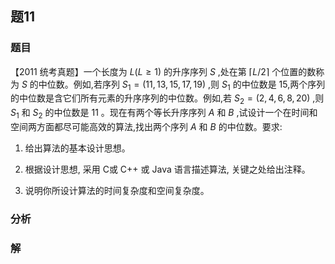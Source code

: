 ## 题11
### 题目
【2011 统考真题】一个长度为 $L\left( {L \geq  1}\right)$ 的升序序列 $S$ ,处在第 $\lceil L/2\rceil$ 个位置的数称为 $S$ 的中位数。例如,若序列 ${S}_{1} = \left( {{11},{13},{15},{17},{19}}\right)$ ,则 ${S}_{1}$ 的中位数是 15,两个序列的中位数是含它们所有元素的升序序列的中位数。例如,若 ${S}_{2} = \left( {2,4,6,8,{20}}\right)$ ,则 ${S}_{1}$ 和 ${S}_{2}$ 的中位数是 11 。现在有两个等长升序序列 $A$ 和 $B$ ,试设计一个在时间和空间两方面都尽可能高效的算法,找出两个序列 $A$ 和 $B$ 的中位数。要求:

1) 给出算法的基本设计思想。

2) 根据设计思想, 采用 C或 C++ 或 Java 语言描述算法, 关键之处给出注释。

3) 说明你所设计算法的时间复杂度和空间复杂度。
### 分析

### 解